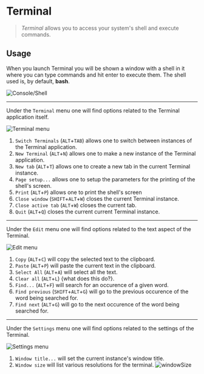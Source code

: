 Terminal
========

>_Terminal_ allows you to access your system's shell and execute commands.

## Usage

When you launch Terminal you will be shown a window with a shell in it where you can type commands and hit enter to execute them. The shell used is, by default, **bash**.

![Console/Shell](img/console.png)

---

Under the `Terminal` menu one will find options related to the Terminal application itself.

![Terminal menu](img/terminalTab.png)
<br>

1. `Switch Terminals` (`ALT`+`TAB`) allows one to switch between instances of the Terminal application.
2. `New Terminal` (`ALT`+`N`) allows one to make a new instance of the Terminal application.
3. `New tab` (`ALT`+`T`) allows one to create a new tab in the current Terminal instance.
4. `Page setup...` allows one to setup the parameters for the printing of the shell's screen.
5. `Print` (`ALT`+`P`) allows one to print the shell's screen
6. `Close window` (`SHIFT`+`ALT`+`W`) closes the current Terminal instance.
7. `Close active tab` (`ALT`+`W`) closes the current tab.
8. `Quit` (`ALT`+`Q`) closes the current current Terminal instance.

---

Under the `Edit` menu one will find options related to the text aspect of the Terminal.

![Edit menu](img/editTab.png)
<br>

1. `Copy` (`ALT`+`C`) will copy the selected text to the clipboard.
2. `Paste` (`ALT`+`P`) will paste the current text in the clipboard.
3. `Select All` (`ALT`+`A`) will select all the text.
4. `Clear all` (`ALT`+`L`) {what does this do?}.
5. `Find...` (`ALT`+`F`) will search for an occurence of a given word.
6. `Find previous` (`SHIFT`+`ALT`+`G`) will go to the previous occurence of the word being searched for.
7. `Find next` (`ALT`+`G`) will go to the next occurence of the word being searched for.

---

Under the `Settings` menu one will find options related to the settings of the Terminal.

![Settings menu](img/settingsTab.png)
<br>

1. `Window title...` will set the current instance's window title.
2. `Window size` will list various resolutions for the terminal. 
![windowSize](img/windowSize.png)
